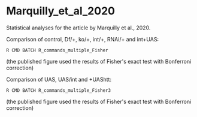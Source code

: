 # Marquilly_et_al_2020
Statistical analyses for the article by Marquilly et al., 2020.

Comparison of control, Df/+, ko/+, int/+, RNAi/+ and int+UAS:

``R CMD BATCH R_commands_multiple_Fisher``

(the published figure used the results of Fisher's exact test with Bonferroni correction)


Comparison of UAS, UAS/int and +UAShtt:

``R CMD BATCH R_commands_multiple_Fisher3``

(the published figure used the results of Fisher's exact test with Bonferroni correction)
